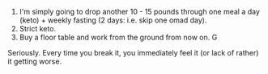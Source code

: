 1. I'm simply going to drop another 10 - 15 pounds through one meal a day (keto) + weekly fasting (2 days: i.e. skip one omad day).
2. Strict keto.
3. Buy a floor table and work from the ground from now on. G

Seriously. Every time you break it, you immediately feel it (or lack of rather) it getting worse.